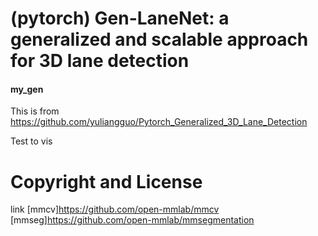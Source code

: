 # (pytorch) Gen-LaneNet: a generalized and scalable approach for 3D lane detection
#### my_gen
  This is from https://github.com/yuliangguo/Pytorch_Generalized_3D_Lane_Detection  
  
  Test to vis  
  
  
  # Copyright and License
  link
  [mmcv]https://github.com/open-mmlab/mmcv  
  [mmseg]https://github.com/open-mmlab/mmsegmentation
